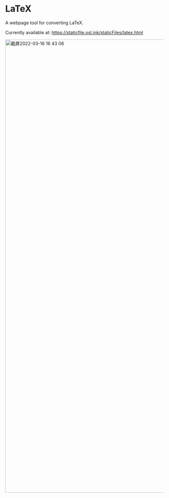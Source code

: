 # LaTeX
A webpage tool for converting LaTeX.

Currently available at: https://staticfile.osl.ink/staticFiles/latex.html

<img width="1440" alt="截屏2022-03-16 16 43 06" src="https://user-images.githubusercontent.com/89094576/158550774-75480749-2ebb-47a9-ab55-dc7b42fb6179.png">
